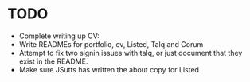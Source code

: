 # TODO

- Complete writing up CV:
- Write READMEs for portfolio, cv, Listed, Talq and Corum
- Attempt to fix two signin issues with talq, or just document that they exist
  in the README.
- Make sure JSutts has written the about copy for Listed
